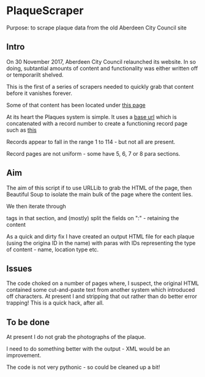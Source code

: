 # PlaqueScraper
Purpose: to scrape plaque data from the old Aberdeen City Council site

## Intro

On 30 November 2017, Aberdeen City Council relaunched its website. In so doing, subtantial amounts of content and functionality was either written off or temporarilt shelved. 

This is the first of a series of scrapers needed to quickly grab that content before it vanishes forever. 

Some of that content has been located under [this page](https://online.aberdeencity.gov.uk/Services/)

At its heart the Plaques system is simple. It uses a [base url](https://online.aberdeencity.gov.uk/Services/CommemorativePlaque/PlaqueDetail.aspx?Id=) which is concatenated with a record number to create a functioning record page such as [this](https://online.aberdeencity.gov.uk/Services/CommemorativePlaque/PlaqueDetail.aspx?Id=1)

Records appear to fall in the range 1 to 114 - but not all are present. 

Record pages are not uniform - some have 5, 6, 7 or 8 para sections. 

## Aim
The aim of this script if to use URLLib to grab the HTML of the page, then Beautiful Soup to isolate the main bulk of the page where the content lies. 

We then iterate through <p> tags in that section, and (mostly) split the fields on ":" - retaining the content

As a quick and dirty fix I have created an output HTML file for each plaque (using the origina ID in the name) with paras with IDs representing the type of content - name, location type etc. 

## Issues
The code choked on a number of pages where, I suspect, the original HTML contained some cut-and-paste text from another system which introduced off characters. At present I and stripping that out rather than do better error trapping! This is a quick hack, after all.

## To be done
At present I do not grab the photographs of the plaque.

I need to do something better with the output - XML would be an improvement.

The code is not very pythonic - so could be cleaned up a bit!